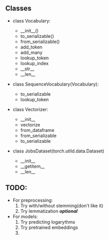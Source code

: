 ## Classes
* class Vocabulary:
    * \_\_init__()
    * to_serializable()
    * from_serializable()
    * add_token
    * add_many
    * lookup_token
    * lookup_index
    * \_\_str__
    * \_\_len__

* class SequenceVocabulary(Vocabulary):
    * to_serializable
    * lookup_token

* class Vectorizer:
    * \_\_init__
    * vectorize
    * from_dataframe
    * from_serializable
    * to_serializable

* class JobsDataset(torch.utild.data.Dataset)
   * \_\_init__
   * \_\_getitem__
   * \_\_len__


## TODO:
* For preprocessing:
  1) Try with/without stemming(don't like it)
  2) Try lemmatization ***optional***
* For models:  
  1) Try predicting logarythms
  2) Try pretrained embeddings
  3) 
